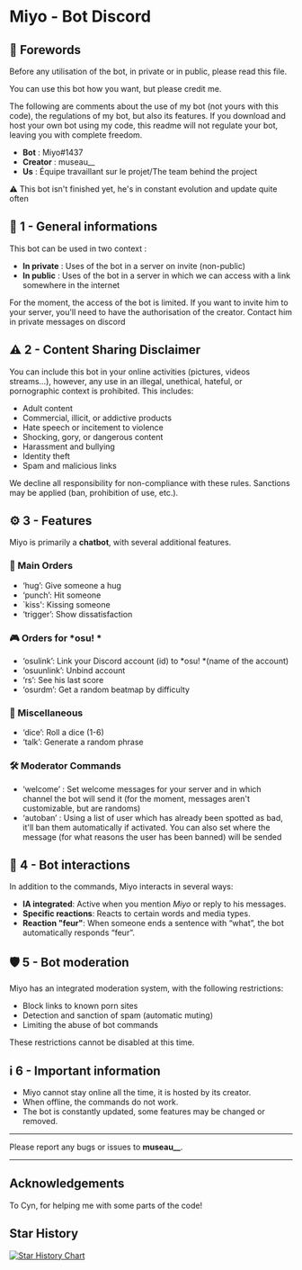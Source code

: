 # Miyo - Bot Discord

## 📌 Forewords

Before any utilisation of the bot, in private or in public, please read this file.

You can use this bot how you want, but please credit me. 

The following are comments about the use of my bot (not yours with this code), the regulations of my bot, but also its features. If you download and host your own bot using my code, this readme will not regulate your bot, leaving you with complete freedom.

- **Bot** : Miyo#1437  
- **Creator** : museau__  
- **Us** : Équipe travaillant sur le projet/The team behind the project

⚠️ This bot isn't finished yet, he's in constant evolution and update quite often

## 🔹 1 - General informations 
This bot can be used in two context :
- **In private** : Uses of the bot in a server on invite (non-public)
- **In public** : Uses of the bot in a server in which we can access with a link somewhere in the internet

For the moment, the access of the bot is limited. If you want to invite him to your server, you'll need to have the authorisation of the creator. Contact him in private messages on discord

## ⚠ 2 - Content Sharing Disclaimer
You can include this bot in your online activities (pictures, videos streams...), however, any use in an illegal, unethical, hateful, or pornographic context is prohibited. This includes:

- Adult content
- Commercial, illicit, or addictive products
- Hate speech or incitement to violence
- Shocking, gory, or dangerous content
- Harassment and bullying
- Identity theft
- Spam and malicious links

We decline all responsibility for non-compliance with these rules. Sanctions may be applied (ban, prohibition of use, etc.).

## ⚙ 3 - Features  
Miyo is primarily a **chatbot**, with several additional features.  

### 📝 Main Orders  
- ‘hug’: Give someone a hug  
- ‘punch’: Hit someone  
- `kiss': Kissing someone  
- ‘trigger’: Show dissatisfaction  

### 🎮 Orders for *osu! *  
- ‘osulink’: Link your Discord account (id) to *osu! *(name of the account)  
- ‘osuunlink’: Unbind account  
- ‘rs’: See his last score  
- ‘osurdm’: Get a random beatmap by difficulty  

### 🎲 Miscellaneous  
- ‘dice’: Roll a dice (1-6)  
- ‘talk’: Generate a random phrase  

### 🛠️​ Moderator Commands
- ‘welcome’ : Set welcome messages for your server and in which channel the bot will send it (for the moment, messages aren't customizable, but are randoms)
- ‘autoban’ : Using a list of user which has already been spotted as bad, it'll ban them automatically if activated. You can also set where the message (for what reasons the user has been banned) will be sended 


## 🤖 4 - Bot interactions  
In addition to the commands, Miyo interacts in several ways:  

- **IA integrated**: Active when you mention *Miyo* or reply to his messages.  
- **Specific reactions**: Reacts to certain words and media types.  
- **Reaction "feur"**: When someone ends a sentence with “what”, the bot automatically responds “feur”.  

## 🛡 5 - Bot moderation  
Miyo has an integrated moderation system, with the following restrictions:  

- Block links to known porn sites  
- Detection and sanction of spam (automatic muting)  
- Limiting the abuse of bot commands  

These restrictions cannot be disabled at this time.  

## i 6 - Important information  
- Miyo cannot stay online all the time, it is hosted by its creator.  
- When offline, the commands do not work.  
- The bot is constantly updated, some features may be changed or removed.  

---

Please report any bugs or issues to **museau__**.

---

## Acknowledgements 
To Cyn, for helping me with some parts of the code!

## Star History

[![Star History Chart](https://api.star-history.com/svg?repos=Muse-haut/Miyo&type=Date)](https://www.star-history.com/#Muse-haut/Miyo&Date)
